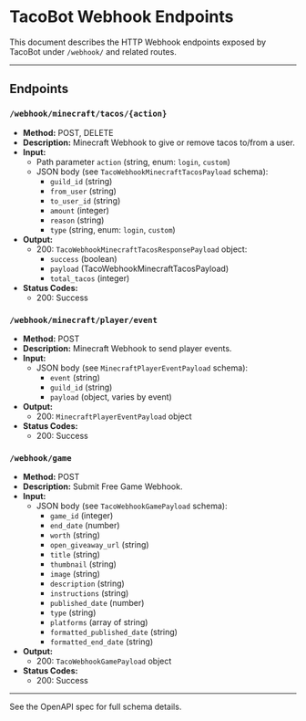 # TacoBot Webhook Endpoints

This document describes the HTTP Webhook endpoints exposed by TacoBot under `/webhook/` and related routes.

---

## Endpoints

### `/webhook/minecraft/tacos/{action}`

- **Method:** POST, DELETE
- **Description:** Minecraft Webhook to give or remove tacos to/from a user.
- **Input:**
  - Path parameter `action` (string, enum: `login`, `custom`)
  - JSON body (see `TacoWebhookMinecraftTacosPayload` schema):
    - `guild_id` (string)
    - `from_user` (string)
    - `to_user_id` (string)
    - `amount` (integer)
    - `reason` (string)
    - `type` (string, enum: `login`, `custom`)
- **Output:**
  - 200: `TacoWebhookMinecraftTacosResponsePayload` object:
    - `success` (boolean)
    - `payload` (TacoWebhookMinecraftTacosPayload)
    - `total_tacos` (integer)
- **Status Codes:**
  - 200: Success

### `/webhook/minecraft/player/event`

- **Method:** POST
- **Description:** Minecraft Webhook to send player events.
- **Input:**
  - JSON body (see `MinecraftPlayerEventPayload` schema):
    - `event` (string)
    - `guild_id` (string)
    - `payload` (object, varies by event)
- **Output:**
  - 200: `MinecraftPlayerEventPayload` object
- **Status Codes:**
  - 200: Success

### `/webhook/game`

- **Method:** POST
- **Description:** Submit Free Game Webhook.
- **Input:**
  - JSON body (see `TacoWebhookGamePayload` schema):
    - `game_id` (integer)
    - `end_date` (number)
    - `worth` (string)
    - `open_giveaway_url` (string)
    - `title` (string)
    - `thumbnail` (string)
    - `image` (string)
    - `description` (string)
    - `instructions` (string)
    - `published_date` (number)
    - `type` (string)
    - `platforms` (array of string)
    - `formatted_published_date` (string)
    - `formatted_end_date` (string)
- **Output:**
  - 200: `TacoWebhookGamePayload` object
- **Status Codes:**
  - 200: Success

---

See the OpenAPI spec for full schema details.
